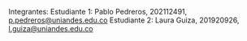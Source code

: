 Integrantes:
Estudiante 1: Pablo Pedreros, 202112491, p.pedreros@uniandes.edu.co
Estudiante 2: Laura Guiza, 201920926, l.guiza@uniandes.edu.co